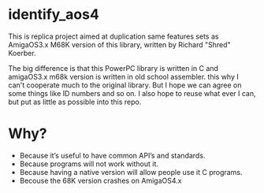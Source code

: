 # identify_aos4

This is replica project aimed at duplication same features sets as AmigaOS3.x M68K version of this library, written by Richard "Shred" Koerber.

The big difference is that this PowerPC library is written in C and amigaOS3.x m68k version is written in old school assembler.
this why I can't cooperate much to the original library. But I hope we can agree on some things like ID numbers and so on.
I also hope to reuse what ever I can, but put as little as possible into this repo.

# Why?

* Because it’s useful to have common API’s and standards. 
* Because programs will not work without it.
* Because having a native version will allow people use it C programs.
* Becouse the 68K version crashes on AmigaOS4.x

